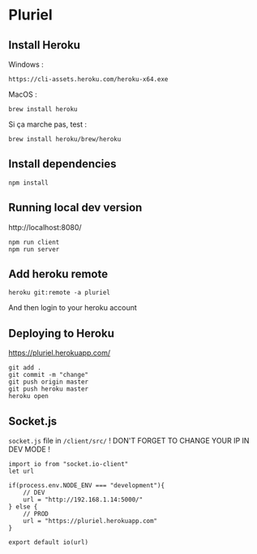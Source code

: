 # Pluriel

## Install Heroku
Windows :
```
https://cli-assets.heroku.com/heroku-x64.exe
```

MacOS : 
```
brew install heroku
```
Si ça marche pas, test : 
```
brew install heroku/brew/heroku
```

## Install dependencies
```
npm install
```

## Running local dev version
http://localhost:8080/
```
npm run client
npm run server
```
## Add heroku remote
```
heroku git:remote -a pluriel
```
And then login to your heroku account 

## Deploying to Heroku
https://pluriel.herokuapp.com/
```
git add .
git commit -m "change"
git push origin master
git push heroku master
heroku open
```

## Socket.js
`socket.js` file in `/client/src/`
! DON'T FORGET TO CHANGE YOUR IP IN DEV MODE ! 
```
import io from "socket.io-client"
let url

if(process.env.NODE_ENV === "development"){
    // DEV
    url = "http://192.168.1.14:5000/"
} else {
    // PROD
    url = "https://pluriel.herokuapp.com"
}

export default io(url)
```